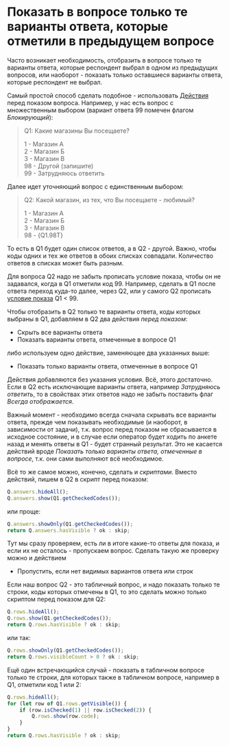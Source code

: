 # Показать в вопросе только те варианты ответа, которые отметили в предыдущем вопросе

Часто возникает необходимость, отобразить в вопросе только те варианты ответа, которые респондент выбрал в одном из предыдущих вопросов, или наоборот - показать только оставшиеся варианты ответа, которые респондент не выбрал.

Самый простой способ сделать подобное - использовать [Действия](../help/1005.md) перед показом вопроса. Например, у нас есть вопрос с множественным выбором (вариант ответа 99 помечен флагом _Блокирующий_):

> Q1: Какие магазины Вы посещаете?
>
> 1 - Магазин А<br>
> 2 - Магазин Б<br>
> 3 - Магазин В<br>
> 98 - Другой (запишите)<br>
> 99 - Затрудняюсь ответить

Далее идет уточняющий вопрос с единственным выбором:

> Q2: Какой магазин, из тех, что Вы посещаете - любимый?
>
> 1 - Магазин А<br>
> 2 - Магазин Б<br>
> 3 - Магазин В<br>
> 98 - {Q1.98T}

То есть в Q1 будет один список ответов, а в Q2 - другой. Важно, чтобы коды одних и тех же ответов в обоих списках совпадали. Количество ответов в списках может быть разным.

Для вопроса Q2 надо не забыть прописать условие показа, чтобы он не задавался, когда в Q1 отметили код 99. Например, сделать в Q1 после ответа переход куда-то далее, через Q2, или у самого Q2 прописать [условие показа](../help/1003.md#_2) Q1 < 99.

Чтобы отобразить в Q2 только те варианты ответа, коды которых выбраны в Q1, добавляем в Q2 два действия _перед показом_:

- Скрыть все варианты ответа
- Показать варианты ответа, отмеченные в вопросе Q1

либо используем одно действие, заменяющее два указанных выше:

- Показать только варианты ответа, отмеченные в вопросе Q1

Действия добавляются без указания условия. Всё, этого достаточно. Если в Q2 есть исключающие варианты ответа, например _Затрудняюсь ответить_, то в свойствах этих ответов надо не забыть поставить флаг _Всегда отображается_.

Важный момент - необходимо всегда сначала скрывать все варианты ответа, прежде чем показывать необходимые (и наоборот, в зависимости от задачи), т.к. вопрос перед показом не сбрасывается в исходное состояние, и в случае если оператор будет ходить по анкете назад и менять ответы в Q1 - будет странный результат. Это не касается действий вроде _Показать *только* варианты ответа, отмеченные в вопросе_, т.к. они сами выполняют всё необходимое.

Всё то же самое можно, конечно, сделать и _скриптами_. Вместо действий, пишем в Q2 в скрипт перед показом:

```js
Q.answers.hideAll();
Q.answers.show(Q1.getCheckedCodes());
```

или проще:

```js
Q.answers.showOnly(Q1.getCheckedCodes());
return Q.answers.hasVisible ? ok : skip;
```

Тут мы сразу проверяем, есть ли в итоге какие-то ответы для показа, и если их не осталось - пропускаем вопрос. Сделать такую же проверку можно и действием

- Пропустить, если нет видимых вариантов ответа или строк

Если наш вопрос Q2 - это табличный вопрос, и надо показать только те строки, коды которых отмечены в Q1, то это сделать можно только скриптом перед показом для Q2:

```js
Q.rows.hideAll();
Q.rows.show(Q1.getCheckedCodes());
return Q.rows.hasVisible ? ok : skip;
```

или так:

```js
Q.rows.showOnly(Q1.getCheckedCodes());
return Q.rows.visibleCount > 0 ? ok : skip;
```

Ещё один встречающийся случай - показать в табличном вопросе только те строки, для которых также в табличном вопросе, например в Q1, отметили код 1 или 2:

```js
Q.rows.hideAll();
for (let row of Q1.rows.getVisible()) {
    if (row.isChecked(1) || row.isChecked(2)) {
        Q.rows.show(row.code);
    }
}
return Q.rows.hasVisible ? ok : skip;
```
